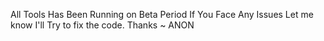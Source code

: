 All Tools Has Been Running on Beta Period If You Face Any 
Issues Let me know I'll Try to fix the code.
Thanks ~ ANON
